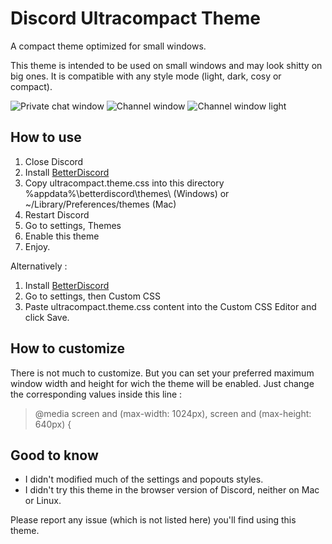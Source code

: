 # Discord Ultracompact Theme
A compact theme optimized for small windows.

This theme is intended to be used on small windows and may look shitty on big ones. It is compatible with any style mode (light, dark, cosy or compact).

![Private chat window](https://cdn.discordapp.com/attachments/201287475254132737/316013406132109322/unknown.png)
![Channel window](https://cdn.discordapp.com/attachments/201287475254132737/316013438180786177/unknown.png)
![Channel window light](https://cdn.discordapp.com/attachments/201287475254132737/316013359176613898/unknown.png)

## How to use
1. Close Discord
2. Install [BetterDiscord](https://betterdiscord.net/home/)
3. Copy ultracompact.theme.css into this directory %appdata%\betterdiscord\themes\ (Windows) or ~/Library/Preferences/themes (Mac)
4. Restart Discord
4. Go to settings, Themes
5. Enable this theme
6. Enjoy.

Alternatively :
1. Install [BetterDiscord](https://betterdiscord.net/home/)
2. Go to settings, then Custom CSS
3. Paste ultracompact.theme.css content into the Custom CSS Editor and click Save.

## How to customize
There is not much to customize. But you can set your preferred maximum window width and height for wich the theme will be enabled. Just change the corresponding values inside this line :
> @media screen and (max-width: 1024px), screen and (max-height: 640px) {

## Good to know
* I didn't modified much of the settings and popouts styles.
* I didn't try this theme in the browser version of Discord, neither on Mac or Linux.

Please report any issue (which is not listed here) you'll find using this theme.

